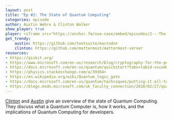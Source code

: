 ```yaml
---
layout: post
title: "Ep #2: The State of Quantum Computing"
categories: episode
author: Austin Webre & Clinton Walker
show_player: true
player: <iframe src="https://anchor.fm/use-case/embed/episodes/2---The-State-of-Quantum-Computing-e6cnh2" height="102px" width="400px" frameborder="0" scrolling="no"></iframe>
get_trendy:
    austin: https://github.com/tootsuite/mastodon
    clinton: https://github.com/mattermost/mattermost-server
resources:
- https://qiskit.org/
- https://www.microsoft.com/en-us/research/blog/cryptography-for-the-post-quantum-world-with-dr-brian-lamacchia/
- https://docs.microsoft.com/en-us/quantum/quickstart?tabs=tabid-vscode&view=qsharp-preview
- https://physics.stackexchange.com/a/39364>
- https://en.wikipedia.org/wiki/Quantum_logic_gate
- https://docs.microsoft.com/en-us/quantum/techniques/putting-it-all-together?view=qsharp-preview
- https://blogs.msdn.microsoft.com/uk_faculty_connection/2018/02/27/quantum-teleportation-in-q/
---
```

[Clinton](https://twitter.com/clintonjwalker) and [Austin](https://twitter.com/austinwebre) give an overview of the state of Quantum Computing. They discuss what a Quantum Computer is, how it works, and the implications of Quantum Computing for developers. 